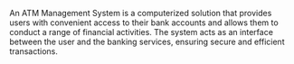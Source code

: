 An ATM Management System is a computerized solution that provides users with convenient access to their bank accounts and allows them to conduct a range of financial activities. The system acts as an interface between the user and the banking services, ensuring secure and efficient transactions.
